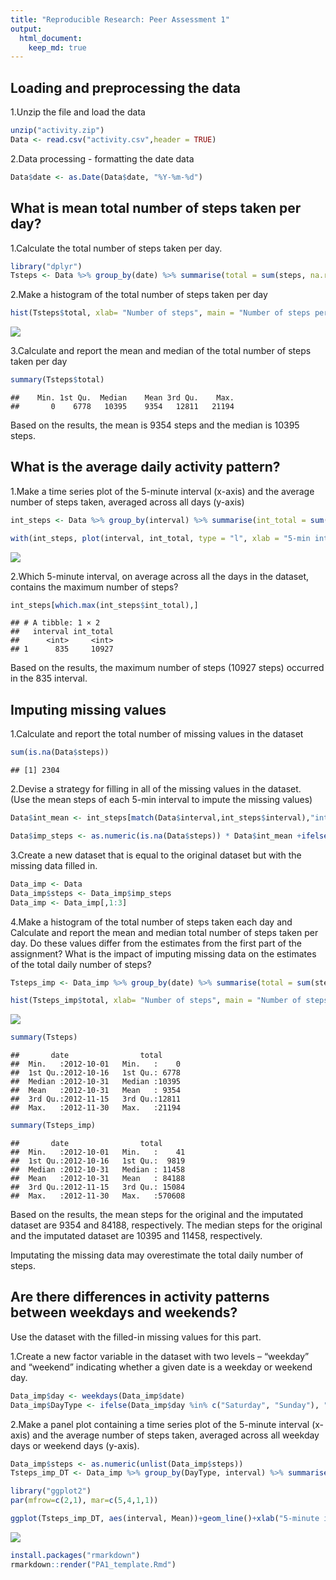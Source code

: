 ```yaml
---
title: "Reproducible Research: Peer Assessment 1"
output: 
  html_document:
    keep_md: true
---
```


## Loading and preprocessing the data

1.Unzip the file and load the data

``` r
unzip("activity.zip")
Data <- read.csv("activity.csv",header = TRUE)
```

2.Data processing - formatting the date data

``` r
Data$date <- as.Date(Data$date, "%Y-%m-%d")
```

## What is mean total number of steps taken per day?

1.Calculate the total number of steps taken per day.

``` r
library("dplyr")
Tsteps <- Data %>% group_by(date) %>% summarise(total = sum(steps, na.rm=TRUE))
```

2.Make a histogram of the total number of steps taken per day

``` r
hist(Tsteps$total, xlab= "Number of steps", main = "Number of steps per day")
```

![](PA1_template_files/figure-html/unnamed-chunk-4-1.png)<!-- -->

3.Calculate and report the mean and median of the total number of steps taken per day

``` r
summary(Tsteps$total)
```

```         
##    Min. 1st Qu.  Median    Mean 3rd Qu.    Max. 
##       0    6778   10395    9354   12811   21194
```

Based on the results, the mean is 9354 steps and the median is 10395 steps.

## What is the average daily activity pattern?

1.Make a time series plot of the 5-minute interval (x-axis) and the average number of steps taken, averaged across all days (y-axis)

``` r
int_steps <- Data %>% group_by(interval) %>% summarise(int_total = sum(steps, na.rm = TRUE))

with(int_steps, plot(interval, int_total, type = "l", xlab = "5-min interval", ylab = "Average number of steps daily"))  
```

![](PA1_template_files/figure-html/unnamed-chunk-6-1.png)<!-- -->

2.Which 5-minute interval, on average across all the days in the dataset, contains the maximum number of steps?

``` r
int_steps[which.max(int_steps$int_total),]
```

```         
## # A tibble: 1 × 2
##   interval int_total
##      <int>     <int>
## 1      835     10927
```

Based on the results, the maximum number of steps (10927 steps) occurred in the 835 interval.

## Imputing missing values

1.Calculate and report the total number of missing values in the dataset

``` r
sum(is.na(Data$steps))
```

```         
## [1] 2304
```

2.Devise a strategy for filling in all of the missing values in the dataset.\
(Use the mean steps of each 5-min interval to impute the missing values)

``` r
Data$int_mean <- int_steps[match(Data$interval,int_steps$interval),"int_total"]

Data$imp_steps <- as.numeric(is.na(Data$steps)) * Data$int_mean +ifelse(is.na(Data$steps),0,Data$steps)
```

3.Create a new dataset that is equal to the original dataset but with the missing data filled in.

``` r
Data_imp <- Data
Data_imp$steps <- Data_imp$imp_steps
Data_imp <- Data_imp[,1:3]
```

4.Make a histogram of the total number of steps taken each day and Calculate and report the mean and median total number of steps taken per day. Do these values differ from the estimates from the first part of the assignment? What is the impact of imputing missing data on the estimates of the total daily number of steps?

``` r
Tsteps_imp <- Data_imp %>% group_by(date) %>% summarise(total = sum(steps))

hist(Tsteps_imp$total, xlab= "Number of steps", main = "Number of steps per day")
```

![](PA1_template_files/figure-html/unnamed-chunk-11-1.png)<!-- -->

``` r
summary(Tsteps)
```

```         
##       date                total      
##  Min.   :2012-10-01   Min.   :    0  
##  1st Qu.:2012-10-16   1st Qu.: 6778  
##  Median :2012-10-31   Median :10395  
##  Mean   :2012-10-31   Mean   : 9354  
##  3rd Qu.:2012-11-15   3rd Qu.:12811  
##  Max.   :2012-11-30   Max.   :21194
```

``` r
summary(Tsteps_imp)
```

```         
##       date                total       
##  Min.   :2012-10-01   Min.   :    41  
##  1st Qu.:2012-10-16   1st Qu.:  9819  
##  Median :2012-10-31   Median : 11458  
##  Mean   :2012-10-31   Mean   : 84188  
##  3rd Qu.:2012-11-15   3rd Qu.: 15084  
##  Max.   :2012-11-30   Max.   :570608
```

Based on the results, the mean steps for the original and the imputated dataset are 9354 and 84188, respectively. The median steps for the original and the imputated dataset are 10395 and 11458, respectively.

Imputating the missing data may overestimate the total daily number of steps.

## Are there differences in activity patterns between weekdays and weekends?

Use the dataset with the filled-in missing values for this part.

1.Create a new factor variable in the dataset with two levels – “weekday” and “weekend” indicating whether a given date is a weekday or weekend day.

``` r
Data_imp$day <- weekdays(Data_imp$date)
Data_imp$DayType <- ifelse(Data_imp$day %in% c("Saturday", "Sunday"), "Weekend", "weekday")
```

2.Make a panel plot containing a time series plot of the 5-minute interval (x-axis) and the average number of steps taken, averaged across all weekday days or weekend days (y-axis).

``` r
Data_imp$steps <- as.numeric(unlist(Data_imp$steps))
Tsteps_imp_DT <- Data_imp %>% group_by(DayType, interval) %>% summarise(Mean = mean(steps))
```

``` r
library("ggplot2")
par(mfrow=c(2,1), mar=c(5,4,1,1))

ggplot(Tsteps_imp_DT, aes(interval, Mean))+geom_line()+xlab("5-minute interval")+ylab("average number of steps")+ggtitle("Average Daily Steps")+facet_grid(DayType~.)
```

![](PA1_template_files/figure-html/unnamed-chunk-15-1.png)<!-- -->

``` r
install.packages("rmarkdown")
rmarkdown::render("PA1_template.Rmd")
```

